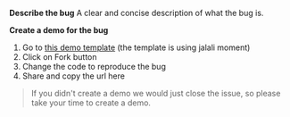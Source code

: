 **Describe the bug**
A clear and concise description of what the bug is.

**Create a demo for the bug**
1. Go to [this demo template](https://stackblitz.com/edit/jalali-moment-demo-react) (the template is using jalali moment)
2. Click on Fork button
3. Change the code to reproduce the bug
4. Share and copy the url here

> If you didn't create a demo we would just close the issue, so please take your time to create a demo.
